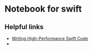# Notebook for swift

## Helpful links
-  [Writing High-Performance Swift Code](https://github.com/apple/swift/blob/main/docs/OptimizationTips.rst#writing-high-performance-swift-code)
-  
